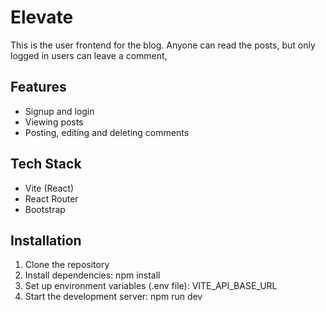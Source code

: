 # Elevate

This is the user frontend for the blog. Anyone can read the posts, but only logged in users can leave a comment,

## Features

- Signup and login
- Viewing posts
- Posting, editing and deleting comments

## Tech Stack

- Vite (React)
- React Router
- Bootstrap

## Installation

1. Clone the repository
2. Install dependencies: npm install
3. Set up environment variables (.env file): VITE_API_BASE_URL
4. Start the development server: npm run dev

